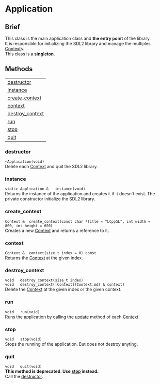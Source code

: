 # Application
## Brief
This class is the main application class and **the entry point** of the library.  
It is responsible for initializing the SDL2 library and manage the multiples [Context](Context.md)s.  
This class is a [**singleton**](Singleton.md).    
## Methods
||
|-----|
|[destructor](#destructor)|
|[instance](#instance)|
|[create_context](#create_context)|
|[context](#context)|
|[destroy_context](#destroy_context)|
|[run](#run)|
|[stop](#stop)|
|[quit](#quit)|
  
### destructor
`~Application(void)`  
Delete each [Context](Context.md) and quit the SDL2 library.  
  
### instance
`static Application &	instance(void)`  
Returns the instance of the application and creates it if it doesn't exist. The private constructor initialize the SDL2 library.  
 
### create_context
`Context &	create_context(const char *title = "LCppGL", int width = 800, int height = 600)`  
Creates a new [Context](Context.md) and returns a reference to it.

### context
`Context &	context(size_t index = 0) const`  
Returns the [Context](Context.md) at the given index.

### destroy_context
`void	destroy_context(size_t index)`  
`void	destroy_context([Context](Context.md) & context)`  
Delete the [Context](Context.md) at the given index or the given context.  
  
### run
`void	run(void)`  
Runs the application by calling the [update](Context.md#update) method of each [Context](Context.md).

### stop
`void	stop(void)`  
Stops the running of the application. But does not destroy anyting.
  
### quit
`void	quit(void)`  
**This method is deprecated. Use [stop](#stop) instead.**  
Call the [destructor](#destructor).
